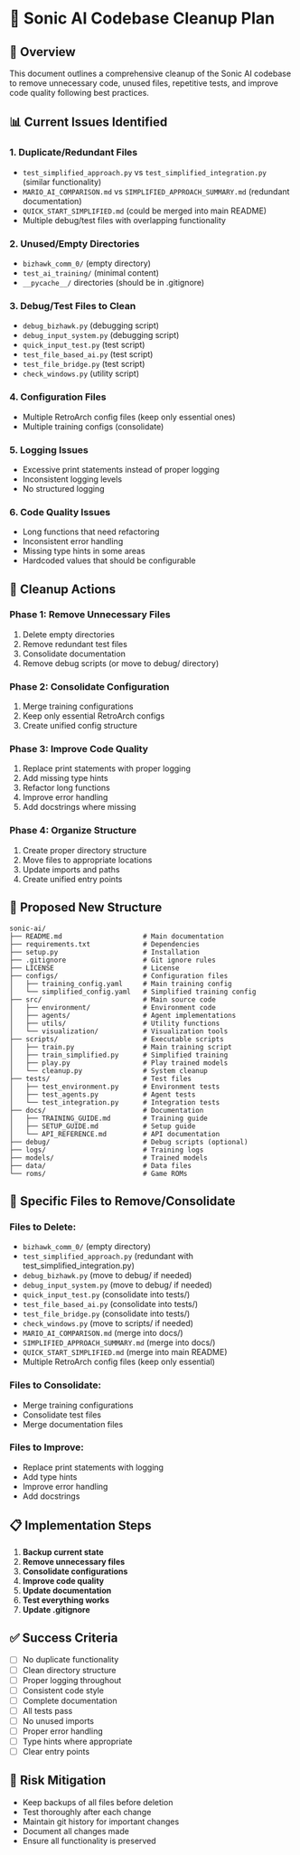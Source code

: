 # 🧹 Sonic AI Codebase Cleanup Plan

## 🎯 **Overview**
This document outlines a comprehensive cleanup of the Sonic AI codebase to remove unnecessary code, unused files, repetitive tests, and improve code quality following best practices.

## 📊 **Current Issues Identified**

### **1. Duplicate/Redundant Files**
- `test_simplified_approach.py` vs `test_simplified_integration.py` (similar functionality)
- `MARIO_AI_COMPARISON.md` vs `SIMPLIFIED_APPROACH_SUMMARY.md` (redundant documentation)
- `QUICK_START_SIMPLIFIED.md` (could be merged into main README)
- Multiple debug/test files with overlapping functionality

### **2. Unused/Empty Directories**
- `bizhawk_comm_0/` (empty directory)
- `test_ai_training/` (minimal content)
- `__pycache__/` directories (should be in .gitignore)

### **3. Debug/Test Files to Clean**
- `debug_bizhawk.py` (debugging script)
- `debug_input_system.py` (debugging script)
- `quick_input_test.py` (test script)
- `test_file_based_ai.py` (test script)
- `test_file_bridge.py` (test script)
- `check_windows.py` (utility script)

### **4. Configuration Files**
- Multiple RetroArch config files (keep only essential ones)
- Multiple training configs (consolidate)

### **5. Logging Issues**
- Excessive print statements instead of proper logging
- Inconsistent logging levels
- No structured logging

### **6. Code Quality Issues**
- Long functions that need refactoring
- Inconsistent error handling
- Missing type hints in some areas
- Hardcoded values that should be configurable

## 🚀 **Cleanup Actions**

### **Phase 1: Remove Unnecessary Files**
1. Delete empty directories
2. Remove redundant test files
3. Consolidate documentation
4. Remove debug scripts (or move to debug/ directory)

### **Phase 2: Consolidate Configuration**
1. Merge training configurations
2. Keep only essential RetroArch configs
3. Create unified config structure

### **Phase 3: Improve Code Quality**
1. Replace print statements with proper logging
2. Add missing type hints
3. Refactor long functions
4. Improve error handling
5. Add docstrings where missing

### **Phase 4: Organize Structure**
1. Create proper directory structure
2. Move files to appropriate locations
3. Update imports and paths
4. Create unified entry points

## 📁 **Proposed New Structure**

```
sonic-ai/
├── README.md                    # Main documentation
├── requirements.txt             # Dependencies
├── setup.py                     # Installation
├── .gitignore                   # Git ignore rules
├── LICENSE                      # License
├── configs/                     # Configuration files
│   ├── training_config.yaml     # Main training config
│   └── simplified_config.yaml   # Simplified training config
├── src/                         # Main source code
│   ├── environment/             # Environment code
│   ├── agents/                  # Agent implementations
│   ├── utils/                   # Utility functions
│   └── visualization/           # Visualization tools
├── scripts/                     # Executable scripts
│   ├── train.py                 # Main training script
│   ├── train_simplified.py      # Simplified training
│   ├── play.py                  # Play trained models
│   └── cleanup.py               # System cleanup
├── tests/                       # Test files
│   ├── test_environment.py      # Environment tests
│   ├── test_agents.py           # Agent tests
│   └── test_integration.py      # Integration tests
├── docs/                        # Documentation
│   ├── TRAINING_GUIDE.md        # Training guide
│   ├── SETUP_GUIDE.md           # Setup guide
│   └── API_REFERENCE.md         # API documentation
├── debug/                       # Debug scripts (optional)
├── logs/                        # Training logs
├── models/                      # Trained models
├── data/                        # Data files
└── roms/                        # Game ROMs
```

## 🎯 **Specific Files to Remove/Consolidate**

### **Files to Delete:**
- `bizhawk_comm_0/` (empty directory)
- `test_simplified_approach.py` (redundant with test_simplified_integration.py)
- `debug_bizhawk.py` (move to debug/ if needed)
- `debug_input_system.py` (move to debug/ if needed)
- `quick_input_test.py` (consolidate into tests/)
- `test_file_based_ai.py` (consolidate into tests/)
- `test_file_bridge.py` (consolidate into tests/)
- `check_windows.py` (move to scripts/ if needed)
- `MARIO_AI_COMPARISON.md` (merge into docs/)
- `SIMPLIFIED_APPROACH_SUMMARY.md` (merge into docs/)
- `QUICK_START_SIMPLIFIED.md` (merge into main README)
- Multiple RetroArch config files (keep only essential)

### **Files to Consolidate:**
- Merge training configurations
- Consolidate test files
- Merge documentation files

### **Files to Improve:**
- Replace print statements with logging
- Add type hints
- Improve error handling
- Add docstrings

## 📋 **Implementation Steps**

1. **Backup current state**
2. **Remove unnecessary files**
3. **Consolidate configurations**
4. **Improve code quality**
5. **Update documentation**
6. **Test everything works**
7. **Update .gitignore**

## ✅ **Success Criteria**

- [ ] No duplicate functionality
- [ ] Clean directory structure
- [ ] Proper logging throughout
- [ ] Consistent code style
- [ ] Complete documentation
- [ ] All tests pass
- [ ] No unused imports
- [ ] Proper error handling
- [ ] Type hints where appropriate
- [ ] Clear entry points

## 🚨 **Risk Mitigation**

- Keep backups of all files before deletion
- Test thoroughly after each change
- Maintain git history for important changes
- Document all changes made
- Ensure all functionality is preserved
